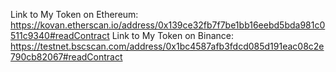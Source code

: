 Link to My Token on Ethereum: https://kovan.etherscan.io/address/0x139ce32fb7f7be1bb16eebd5bda981c0511c9340#readContract
Link to My Token on Binance: https://testnet.bscscan.com/address/0x1bc4587afb3fdcd085d191eac08c2e790cb82067#readContract
